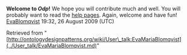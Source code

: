 __Welcome to _Odp_!__ We hope you will contribute much and well. 
You will probably want to read the [help pages](http://ontologydesignpatterns.org/wiki/Help:Contents "Help:Contents"). Again, welcome and have fun! [EvaBlomqvist](../User/EvaBlomqvist.md "User:EvaBlomqvist") 19:32, 26 August 2009 (UTC)





Retrieved from "[http://ontologydesignpatterns.org/wiki/User\_talk:EvaMariaBlomqvist](../User_talk/EvaMariaBlomqvist.md)"